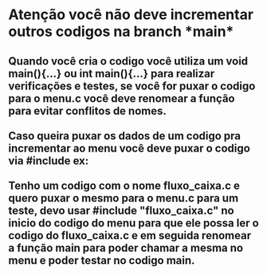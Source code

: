 <h1>Atenção você não deve incrementar outros codigos na branch *main*</h1>

<h2>
Quando você cria o codigo você utiliza um void main(){...} ou int main(){...} para realizar verificações e testes, se você for puxar o codigo para o menu.c você deve renomear  a função para evitar conflitos de nomes.<br><br>
Caso queira puxar os dados de um codigo pra incrementar ao menu você deve puxar o codigo via #include ex: <br><br>
Tenho um codigo com o nome fluxo_caixa.c e quero puxar o mesmo para o menu.c para um teste, devo usar #include "fluxo_caixa.c" no inicio do codigo do menu para  que ele possa ler o codigo do fluxo_caixa.c e em seguida renomear a função main para poder chamar a mesma no menu e poder testar no codigo main.<br><br></h2>